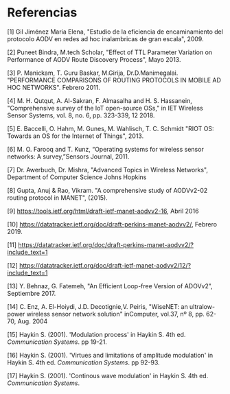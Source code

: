 # Referencias

[1] Gil Jiménez Maria Elena, "Estudio de la eficiencia de encaminamiento del protocolo AODV en redes ad hoc inalambricas de gran escala", 2009.

[2] Puneet Bindra, M.tech Scholar, "Effect of TTL Parameter Variation on Performance of AODV Route Discovery Process", Mayo 2013.

[3] P. Manickam, T. Guru Baskar, M.Girija, Dr.D.Manimegalai. "PERFORMANCE COMPARISONS OF ROUTING PROTOCOLS IN MOBILE AD HOC NETWORKS". Febrero 2011.

[4] M. H. Qutqut, A. Al-Sakran, F. Almasalha and H. S. Hassanein, "Comprehensive survey of the IoT open-source OSs," in IET Wireless Sensor Systems, vol. 8, no. 6, pp. 323-339, 12 2018.

[5] E. Baccelli, O. Hahm, M. Gunes, M. Wahlisch, T. C. Schmidt "RIOT OS: Towards an OS for the Internet of Things", 2013.

[6] M. O. Farooq and T. Kunz, “Operating systems for wireless sensor networks: A survey,”Sensors Journal, 2011.

[7] Dr. Awerbuch, Dr. Mishra, "Advanced Topics in Wireless Networks", Department of Computer Science Johns Hopkins

[8] Gupta, Anuj & Rao, Vikram. "A comprehensive study of AODVv2-02 routing protocol in MANET", (2015).

[9] https://tools.ietf.org/html/draft-ietf-manet-aodvv2-16, Abril 2016

[10] https://datatracker.ietf.org/doc/draft-perkins-manet-aodvv2/, Febrero 2019.

[11] https://datatracker.ietf.org/doc/draft-perkins-manet-aodvv2/?include_text=1

[12] https://datatracker.ietf.org/doc/draft-ietf-manet-aodvv2/12/?include_text=1

[13] Y. Behnaz, G. Fatemeh, "An Efficient Loop-free Version of ADOVv2", Septiembre 2017.

[14] C. Enz, A. El-Hoiydi, J.D. Decotignie,V. Peiris, "WiseNET: an ultralow-power wireless sensor network solution" inComputer, vol.37, nº 8, pp. 62-70, Aug. 2004

[15] Haykin S. (2001). 'Modulation process' in Haykin S. 4th ed. _Communication Systems_. pp 19-21.

[16] Haykin S. (2001). 'Virtues and limitations of amplitude modulation' in Haykin S. 4th ed. _Communication Systems_. pp 92-93.

[17] Haykin S. (2001). 'Continous wave modulation' in Haykin S. 4th ed. _Communication Systems_. 